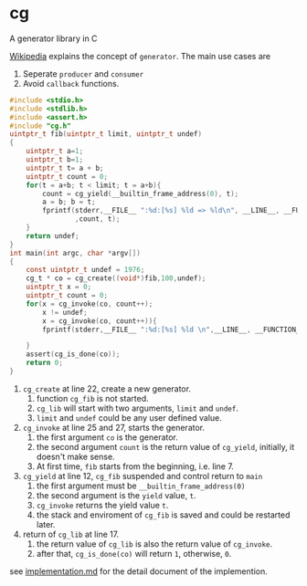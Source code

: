 # cg
A generator library in C

[Wikipedia][] explains the concept of `generator`. The main use cases are

1. Seperate `producer` and `consumer`
2. Avoid `callback` functions.

[Wikipedia]: http://en.wikipedia.org/wiki/Generator_%28computer_programming%29#C.2B.2B


```c
#include <stdio.h>
#include <stdlib.h>
#include <assert.h>
#include "cg.h"
uintptr_t fib(uintptr_t limit, uintptr_t undef)
{
    uintptr_t a=1;
    uintptr_t b=1;
    uintptr_t t= a + b;
    uintptr_t count = 0;
    for(t = a+b; t < limit; t = a+b){
        count = cg_yield(__builtin_frame_address(0), t);
        a = b; b = t;
        fprintf(stderr,__FILE__ ":%d:[%s] %ld => %ld\n", __LINE__, __FUNCTION__
                ,count, t);
    }
    return undef;
}
int main(int argc, char *argv[])
{
    const uintptr_t undef = 1976;
    cg_t * co = cg_create((void*)fib,100,undef);
    uintptr_t x = 0;
    uintptr_t count = 0;
    for(x = cg_invoke(co, count++);
        x != undef;
        x = cg_invoke(co, count++)){
        fprintf(stderr,__FILE__ ":%d:[%s] %ld \n",__LINE__, __FUNCTION__,x);

    }
    assert(cg_is_done(co));
    return 0;
}
```

1. `cg_create` at line 22, create a new generator.
   1. function `cg_fib` is not started.
   2. `cg_lib` will start with two arguments, `limit` and `undef`.
   3. `limit` and `undef` could be any user defined value.
2. `cg_invoke` at line 25 and 27, starts the generator.
   1. the first argument `co` is the generator.
   2. the second argument `count` is the return value of `cg_yield`,
   initially, it doesn't make sense.
   3. At first time, `fib` starts from the beginning, i.e. line 7.
3. `cg_yield` at line 12, `cg_fib` suspended and control return to `main`
   1. the first argument must be `__builtin_frame_address(0)`
   2. the second argument is the `yield` value, `t`.
   3. `cg_invoke` returns the yield value `t`.
   4. the stack and enviroment of `cg_fib` is saved and could be restarted later.
4. return of `cg_lib` at line 17. 
   1. the return value of `cg_lib` is also the return value of `cg_invoke`.
   2. after that, `cg_is_done(co)` will return `1`, otherwise, `0`.


see [implementation.md]() for the detail document of the implemention.



